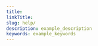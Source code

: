 ```yaml
---
title: 
linkTitle: 
slug: help/
description: example_description
keywords: example_keywords
---
```




